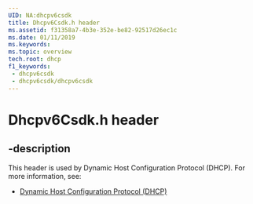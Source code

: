 ```yaml
---
UID: NA:dhcpv6csdk
title: Dhcpv6Csdk.h header
ms.assetid: f31358a7-4b3e-352e-be82-92517d26ec1c
ms.date: 01/11/2019
ms.keywords: 
ms.topic: overview
tech.root: dhcp
f1_keywords:
 - dhcpv6csdk
 - dhcpv6csdk/dhcpv6csdk
---
```


# Dhcpv6Csdk.h header


## -description

This header is used by Dynamic Host Configuration Protocol (DHCP). For more information, see:

- [Dynamic Host Configuration Protocol (DHCP)](../_dhcp/index.md)

